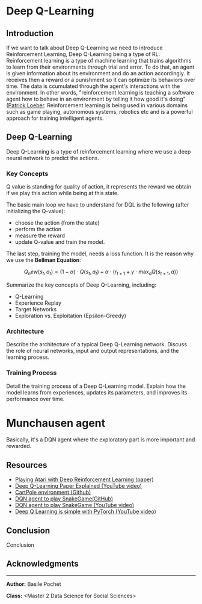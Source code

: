 # Deep Q-Learning

## Introduction

If we want to talk about Deep Q-Learning we need to introduce Reinforcement Learning, Deep Q-Learning being a type of RL.
Reinforcement learning is a type of machine learning that trains algorithms to learn from their environments through trial and error. To do that, an agent is given information about its environment and do an action accordingly. It receives then a reward or a punishment so it can optimize its behaviors over time. The data is ccumulated through the agent's interactions with the environment. In other words, "reinforcement learning is teaching a software agent how to behave in an environment by telling it how good it's doing" ([Patrick Loeber](https://www.youtube.com/watch?v=L8ypSXwyBds).
Reinforcement learning is being used in various domains such as game playing, autonomous systems, robotics etc and is a powerful approach for training intelligent agents.

## Deep Q-Learning

Deep Q-Learning is a type of reinforcement learning where we use a deep neural network to predict the actions. 

### Key Concepts

Q value is standing for quality of action, it represents the reward we obtain if we play this action while being at this state. 

The basic main loop we have to understand for DQL is the following (after initializing the Q-value): 

- choose the action (from the state)
- perform the action
- measure the reward
- update Q-value and train the model.

The last step, training the model, needs a loss function. It is the reason why we use the **Bellman Equation**:

$$Q_new(s_t, a_t) = (1 - \alpha) \cdot Q(s_t, a_t) + \alpha \cdot \left(r_{t+1} + \gamma \cdot \max_a Q(s_{t+1}, a)\right)$$



Summarize the key concepts of Deep Q-Learning, including:

- Q-Learning
- Experience Replay
- Target Networks
- Exploration vs. Exploitation (Epsilon-Greedy)

### Architecture

Describe the architecture of a typical Deep Q-Learning network. Discuss the role of neural networks, input and output representations, and the learning process.

### Training Process

Detail the training process of a Deep Q-Learning model. Explain how the model learns from experiences, updates its parameters, and improves its performance over time.

# Munchausen agent

Basically, it's a DQN agent where the exploratory part is more important and rewarded. 

## Resources

- [Playing Atari with Deep Reinforcement Learning (paper)](https://arxiv.org/abs/1312.5602)
- [Deep Q-Learning Paper Explained (YouTube video)](https://www.youtube.com/watch?v=nOBm4aYEYR4&ab_channel=YannicKilcher)
- [CartPole environment (Github)](https://github.com/openai/gym/blob/master/gym/envs/classic_control/cartpole.py)
- [DQN agent to play SnakeGame(GitHub)](https://github.com/patrickloeber/snake-ai-pytorch/blob/main/snake_game_human.py )
- [DQN agent to play SnakeGame (YouTube video)](https://www.youtube.com/watch?v=L8ypSXwyBds)
- [Deep Q Learning is simple with PyTorch (YouTube video)](https://www.youtube.com/watch?v=wc-FxNENg9U) 

## Conclusion

Conclusion

## Acknowledgments


---

**Author:**
Basile Pochet

**Class:**
<Master 2 Data Science for Social Sciences>
